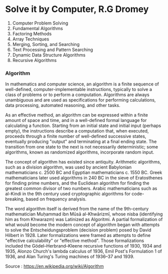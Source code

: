 # Solve it by Computer, R.G Dromey

1. Computer Problem Solving
2. Fundamental Algorithms
3. Factoring Methods
4. Array Techniques
5. Merging, Sorting, and Searching
6. Text Processing and Pattern Searching
7. Dynamic Data Structure Algorithms
8. Recursive Algorithms

### Algorithm

In mathematics and computer science, an algorithm is a finite sequence of well-defined, 
computer-implementable instructions, typically to solve a class of problems or to perform a computation.
Algorithms are always unambiguous and are used as specifications for performing calculations, data processing, automated reasoning, and other tasks.

As an effective method, an algorithm can be expressed within a finite amount of space and time,
and in a well-defined formal language for calculating a function.
Starting from an initial state and initial input (perhaps empty), the instructions describe a computation that, when executed, 
proceeds through a finite number of well-defined successive states, eventually producing "output" and terminating at a final ending state. 
The transition from one state to the next is not necessarily deterministic; some algorithms, known as randomized algorithms, incorporate random input.

The concept of algorithm has existed since antiquity. Arithmetic algorithms, such as a division algorithm, 
was used by ancient Babylonian mathematicians c. 2500 BC and Egyptian mathematicians c. 1550 BC.
Greek mathematicians later used algorithms in 240 BC in the sieve of Eratosthenes for finding prime numbers,
and the Euclidean algorithm for finding the greatest common divisor of two numbers.
Arabic mathematicians such as al-Kindi in the 9th century used cryptographic algorithms for code-breaking, 
based on frequency analysis.

The word algorithm itself is derived from the name of the 9th-century mathematician Muḥammad ibn Mūsā al-Khwārizmī, 
whose nisba (identifying him as from Khwarazm) was Latinized as Algoritmi. A partial formalization of what would become 
the modern concept of algorithm began with attempts to solve the Entscheidungsproblem (decision problem) posed by David Hilbert in 1928. 
Later formalizations were framed as attempts to define "effective calculability" or "effective method".
Those formalizations included the Gödel–Herbrand–Kleene recursive functions of 1930, 1934 and 1935, 
Alonzo Church's lambda calculus of 1936, Emil Post's Formulation 1 of 1936, and Alan Turing's Turing machines of 1936–37 and 1939.

Source : https://en.wikipedia.org/wiki/Algorithm
